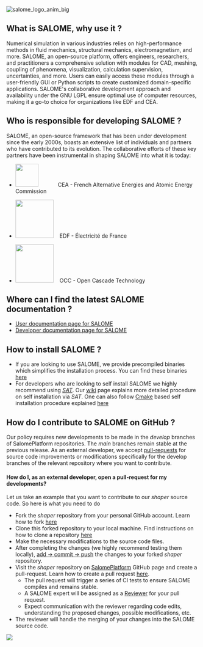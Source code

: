![salome_logo_anim_big](https://github.com/SalomePlatform/.github-private/assets/52162083/cfd584d8-cc36-4156-8252-112dc9aadc82)
## What is SALOME, why use it ? ##

Numerical simulation in various industries relies on high-performance methods in fluid mechanics, structural mechanics, electromagnetism, and more. SALOME, an open-source platform, offers engineers, researchers, and practitioners a comprehensive solution with modules for CAD, meshing, coupling of phenomena, visualization, calculation supervision, uncertainties, and more. Users can easily access these modules through a user-friendly GUI or Python scripts to create customized domain-specific applications. SALOME's collaborative development approach and availability under the GNU LGPL ensure optimal use of computer resources, making it a go-to choice for organizations like EDF and CEA.

## Who is responsible for developing SALOME ? ##
SALOME, an open-source framework that has been under development since the early 2000s, boasts an extensive list of individuals and partners who have contributed to its evolution. The collaborative efforts of these key partners have been instrumental in shaping SALOME into what it is today:
- <img width="60" src="https://github.com/SalomePlatform/.github-private/assets/52162083/f82b82a2-c27e-40ce-a439-34dd0430a3ee" />  $~~~~~~~~~~~$ CEA - French Alternative Energies and Atomic Energy Commission

- <img width="100" src="https://github.com/SalomePlatform/.github-private/assets/52162083/9edfe76e-a35b-4737-9b4c-85039c30ef79" /> $~~$ EDF - Électricité de France 

- <img width="100" src="https://github.com/SalomePlatform/.github-private/assets/52162083/773f978a-a1ca-4490-9d50-da377c8168ff" /> $~~$ OCC - Open Cascade Technology

## Where can I find the latest SALOME documentation ? ##
- [User documentation page for SALOME](https://docs.salome-platform.org/latest/main/gui.html)
- [Developer documentation page for SALOME](https://docs.salome-platform.org/latest/main/tui.html)

## How to install SALOME ? 

- If you are looking to use SALOME, we provide precompiled binaries which simplifies the installation process. You can find these binaries [here](https://www.salome-platform.org/?page_id=2433)
- For developers who are looking to self install SALOME we highly recommend using [*SAT*](https://github.com/SalomePlatform/sat). Our [wiki](https://github.com/SalomePlatform/.github/wiki/) page explains more detailed procedure on self installation via *SAT*. One can also follow [Cmake](https://cmake.org/) based self installation procedure explained [here](https://docs.salome-platform.org/latest/dev/cmake/html/index.html)

## How do I contribute to SALOME on GitHub ? ##

Our policy requires new developments to be made in the *develop* branches of SalomePlatform repositories. The *main* branches remain stable at the previous release. As an external developer, we accept [pull-requests](https://docs.github.com/en/pull-requests/collaborating-with-pull-requests/proposing-changes-to-your-work-with-pull-requests/about-pull-requests) for source code improvements or modifications specifically for the develop branches of the relevant repository where you want to contribute. 

#### How do I, as an external developer, open a pull-request for my developments? ####

Let us take an example that you want to contribute to our *shaper* source code. So here is what you need to do 

- Fork the *shaper* repository from  your personal GitHub account. Learn how to fork [here](https://docs.github.com/en/get-started/quickstart/fork-a-repo)
- Clone this forked repository to your local machine. Find instructions on how to clone a repository [here](https://docs.github.com/en/repositories/creating-and-managing-repositories/cloning-a-repository) 
- Make the necessary modifications to the source code files.
- After completing the changes (we highly recommend testing them locally),  [add -> commit -> push](https://docs.github.com/en/repositories/working-with-files/managing-files/adding-a-file-to-a-repository) the changes to your forked *shaper* repository.
- Visit the *shaper* repository on [SalomePlatform](https://github.com/SalomePlatform) GitHub page and create a pull-request. Learn how to create a pull request [here](https://docs.github.com/en/pull-requests/collaborating-with-pull-requests/proposing-changes-to-your-work-with-pull-requests/creating-a-pull-request-from-a-fork).
	- The pull request will trigger a series of CI tests to ensure SALOME compiles and remains stable.
	- A SALOME expert will be assigned as a [Reviewer](https://docs.github.com/en/pull-requests/collaborating-with-pull-requests/reviewing-changes-in-pull-requests/about-pull-request-reviews) for your pull request.
	- Expect communication with the reviewer regarding code edits, understanding the proposed changes, possible modifications, etc.
- The reviewer will handle the merging of your changes into the SALOME source code.

![](https://komarev.com/ghpvc/?username=SalomePlatform&style=for-the-badge&color=green&abbreviated=true)
